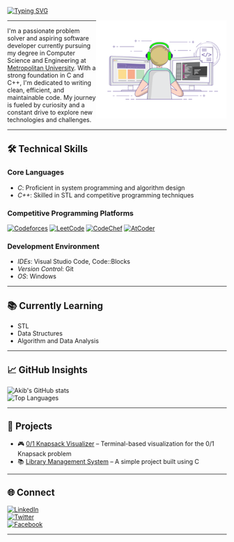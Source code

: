 [![Typing SVG](https://readme-typing-svg.demolab.com?font=Fira+Code&pause=800&color=00FFFF&center=true&vCenter=true&width=600&lines=Hi+there+%F0%9F%91%8B;I'm+Akib+Hasan;Competitive+Programmer+%7C+CSE+Undergrad)](https://git.io/typing-svg)

<img align="right" alt="Coding" width="300" src="https://raw.githubusercontent.com/devSouvik/devSouvik/master/gif3.gif" />

---

I'm a passionate problem solver and aspiring software developer currently pursuing my degree in Computer Science and Engineering at [Metropolitan University](https://metrouni.edu.bd/). With a strong foundation in C and C++, I'm dedicated to writing clean, efficient, and maintainable code. My journey is fueled by curiosity and a constant drive to explore new technologies and challenges.

---

## 🛠 Technical Skills  

### Core Languages  
- *C*: Proficient in system programming and algorithm design  
- *C++*: Skilled in STL and competitive programming techniques  

### Competitive Programming Platforms  
[![Codeforces](https://img.shields.io/badge/Codeforces-1F8ACB?style=flat&logo=codeforces&logoColor=white)](https://codeforces.com/profile/ak1b_hasan)
[![LeetCode](https://img.shields.io/badge/LeetCode-FFA116?style=flat&logo=leetcode&logoColor=black)](https://leetcode.com/u/ak1b_hasan/)
[![CodeChef](https://img.shields.io/badge/CodeChef-5B4638?style=flat&logo=codechef&logoColor=white)](https://www.codechef.com/users/jax_teller)
[![AtCoder](https://img.shields.io/badge/AtCoder-000000?style=flat&logo=atcoder&logoColor=white)](https://atcoder.jp/users/akib_hasannnn)

### Development Environment  
- *IDEs*: Visual Studio Code, Code::Blocks  
- *Version Control*: Git  
- *OS*: Windows  

---

## 📚 Currently Learning

- STL  
- Data Structures  
- Algorithm and Data Analysis  

---

## 📈 GitHub Insights  

![Akib's GitHub stats](https://github-readme-stats.vercel.app/api?username=ak1bhasan&show_icons=true&theme=tokyonight)  
![Top Languages](https://github-readme-stats.vercel.app/api/top-langs/?username=ak1bhasan&layout=compact&theme=tokyonight)

---

## 🚀 Projects

- 🎮 [0/1 Knapsack Visualizer](https://github.com/ak1bhasan/knapsack-visualizer) – Terminal-based visualization for the 0/1 Knapsack problem  
- 📚 [Library Management System](https://github.com/ak1bhasan/library-management) – A simple project built using C  

---

## 🌐 Connect  

[![LinkedIn](https://img.shields.io/badge/LinkedIn-0A66C2?style=for-the-badge&logo=linkedin&logoColor=white)](https://www.linkedin.com/in/ak1bhasan/)  
[![Twitter](https://img.shields.io/badge/Twitter-1DA1F2?style=for-the-badge&logo=twitter&logoColor=white)](https://x.com/__akibbb)  
[![Facebook](https://img.shields.io/badge/Facebook-1877F2?style=for-the-badge&logo=facebook&logoColor=white)](https://www.facebook.com/akib.hasan.148553)

---
